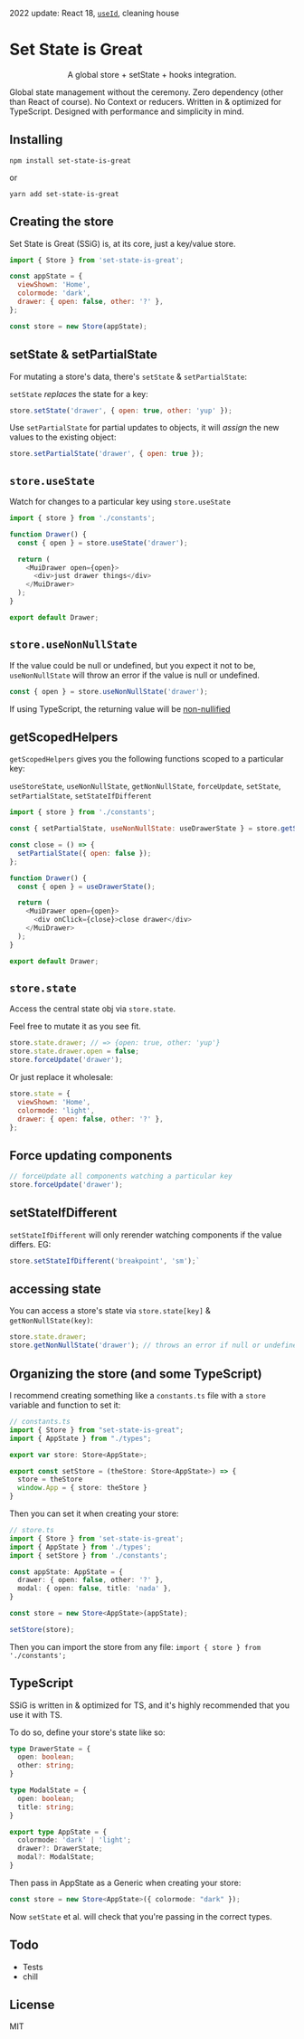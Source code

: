 2022 update: React 18, [`useId`][1], cleaning house

[1]: https://reactjs.org/docs/hooks-reference.html#useid

# Set State is Great

<p align='center'>A global store + setState + hooks integration.</p>

Global state management without the ceremony. Zero dependency (other than React of course). No Context or reducers. Written in & optimized for TypeScript. Designed with performance and simplicity in mind.

## Installing

```
npm install set-state-is-great
```

or

```
yarn add set-state-is-great
```

## Creating the store

Set State is Great (SSiG) is, at its core, just a key/value store.

```javascript
import { Store } from 'set-state-is-great';

const appState = {
  viewShown: 'Home',
  colormode: 'dark',
  drawer: { open: false, other: '?' },
};

const store = new Store(appState);
```

## setState & setPartialState

For mutating a store's data, there's `setState` & `setPartialState`:

`setState` _replaces_ the state for a key:

```javascript
store.setState('drawer', { open: true, other: 'yup' });
```

Use `setPartialState` for partial updates to objects, it will _assign_ the new values to the existing object:

```javascript
store.setPartialState('drawer', { open: true });
```

## `store.useState`

Watch for changes to a particular key using `store.useState`

```javascript
import { store } from './constants';

function Drawer() {
  const { open } = store.useState('drawer');

  return (
    <MuiDrawer open={open}>
      <div>just drawer things</div>
    </MuiDrawer>
  );
}

export default Drawer;
```

## `store.useNonNullState`

If the value could be null or undefined, but you expect it not to be, `useNonNullState` will throw an error if the value is null or undefined.

```javascript
const { open } = store.useNonNullState('drawer');
```

If using TypeScript, the returning value will be [non-nullified](https://www.typescriptlang.org/docs/handbook/utility-types.html#nonnullabletype)

## getScopedHelpers

`getScopedHelpers` gives you the following functions scoped to a particular key:

`useStoreState`, `useNonNullState`, `getNonNullState`, `forceUpdate`, `setState`, `setPartialState`, `setStateIfDifferent`

```javascript
import { store } from './constants';

const { setPartialState, useNonNullState: useDrawerState } = store.getScopedHelpers('drawer');

const close = () => {
  setPartialState({ open: false });
};

function Drawer() {
  const { open } = useDrawerState();

  return (
    <MuiDrawer open={open}>
      <div onClick={close}>close drawer</div>
    </MuiDrawer>
  );
}

export default Drawer;
```

## `store.state`

Access the central state obj via `store.state`.

Feel free to mutate it as you see fit.

```javascript
store.state.drawer; // => {open: true, other: 'yup'}
store.state.drawer.open = false;
store.forceUpdate('drawer');
```

Or just replace it wholesale:

```javascript
store.state = {
  viewShown: 'Home',
  colormode: 'light',
  drawer: { open: false, other: '?' },
};
```

## Force updating components

```TypeScript
// forceUpdate all components watching a particular key
store.forceUpdate('drawer');
```

## setStateIfDifferent

`setStateIfDifferent` will only rerender watching components if the value differs. EG:

```TypeScript
store.setStateIfDifferent('breakpoint', 'sm');`
```

## accessing state

You can access a store's state via `store.state[key]` & `getNonNullState(key)`:

```javascript
store.state.drawer;
store.getNonNullState('drawer'); // throws an error if null or undefined
```

## Organizing the store (and some TypeScript)

I recommend creating something like a `constants.ts` file with a `store` variable and function to set it:

```TypeScript
// constants.ts
import { Store } from "set-state-is-great";
import { AppState } from "./types";

export var store: Store<AppState>;

export const setStore = (theStore: Store<AppState>) => {
  store = theStore
  window.App = { store: theStore }
}
```

Then you can set it when creating your store:

```TypeScript
// store.ts
import { Store } from 'set-state-is-great';
import { AppState } from './types';
import { setStore } from './constants';

const appState: AppState = {
  drawer: { open: false, other: '?' },
  modal: { open: false, title: 'nada' },
}

const store = new Store<AppState>(appState);

setStore(store);
```

Then you can import the store from any file: `import { store } from './constants';`

## TypeScript

SSiG is written in & optimized for TS, and it's highly recommended that you use it with TS.

To do so, define your store's state like so:

```TypeScript
type DrawerState = {
  open: boolean;
  other: string;
}

type ModalState = {
  open: boolean;
  title: string;
}

export type AppState = {
  colormode: 'dark' | 'light';
  drawer?: DrawerState;
  modal?: ModalState;
}
```

Then pass in AppState as a Generic when creating your store:

```TypeScript
const store = new Store<AppState>({ colormode: "dark" });
```

Now `setState` et al. will check that you're passing in the correct types.

## Todo

- Tests
- chill

## License

MIT
